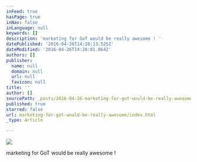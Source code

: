```yaml
---
inFeed: true
hasPage: true
inNav: false
inLanguage: null
keywords: []
description: 'marketing for GoT would be really awesome ! '
datePublished: '2016-04-26T14:26:13.525Z'
dateModified: '2016-04-26T14:26:01.064Z'
authors: []
publisher:
  name: null
  domain: null
  url: null
  favicon: null
title: ''
author: []
sourcePath: _posts/2016-04-26-marketing-for-got-would-be-really-awesome.md
published: true
starred: false
url: marketing-for-got-would-be-really-awesome/index.html
_type: Article

---
```

![](https://the-grid-user-content.s3-us-west-2.amazonaws.com/93d6c9f6-153f-4c7c-b9c1-b8e0dfdda02f.jpg)

marketing for GoT would be really awesome !